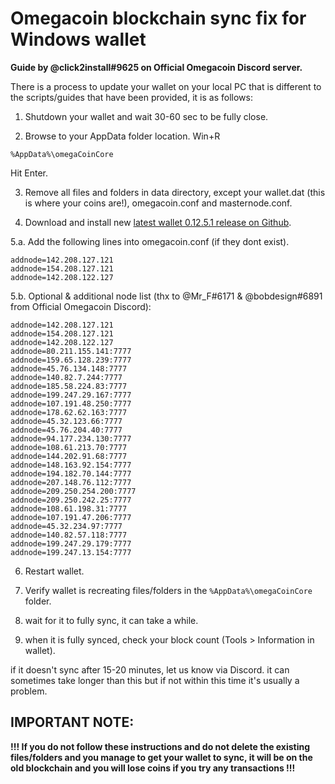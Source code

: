 # Omegacoin blockchain sync fix for Windows wallet
**Guide by @click2install#9625 on Official Omegacoin Discord server.**

There is a process to update your wallet on your local PC that is different to the scripts/guides that have been provided, it is as follows:

1. Shutdown your wallet and wait 30-60 sec to be fully close.

2. Browse to your AppData folder location. Win+R
```none
%AppData%\omegaCoinCore
```
Hit Enter.

3. Remove all files and folders in data directory, except your wallet.dat (this is where your coins are!), omegacoin.conf and masternode.conf.

4. Download and install new [latest wallet 0.12.5.1 release on Github](https://github.com/omegacoinnetwork/omegacoin/releases).

5.a. Add the following lines into omegacoin.conf (if they dont exist).
```
addnode=142.208.127.121
addnode=154.208.127.121
addnode=142.208.122.127
```
5.b. Optional & additional node list (thx to @Mr_F#6171 & @bobdesign#6891 from Official Omegacoin Discord):
```
addnode=142.208.127.121
addnode=154.208.127.121
addnode=142.208.122.127
addnode=80.211.155.141:7777
addnode=159.65.128.239:7777
addnode=45.76.134.148:7777
addnode=140.82.7.244:7777
addnode=185.58.224.83:7777
addnode=199.247.29.167:7777
addnode=107.191.48.250:7777
addnode=178.62.62.163:7777
addnode=45.32.123.66:7777
addnode=45.76.204.40:7777
addnode=94.177.234.130:7777
addnode=108.61.213.70:7777
addnode=144.202.91.68:7777
addnode=148.163.92.154:7777
addnode=194.182.70.144:7777
addnode=207.148.76.112:7777
addnode=209.250.254.200:7777
addnode=209.250.242.25:7777
addnode=108.61.198.31:7777
addnode=107.191.47.206:7777
addnode=45.32.234.97:7777
addnode=140.82.57.118:7777
addnode=199.247.29.179:7777
addnode=199.247.13.154:7777
```
6. Restart wallet.

7. Verify wallet is recreating files/folders in the `%AppData%\omegaCoinCore` folder.

8. wait for it to fully sync, it can take a while.

9. when it is fully synced, check your block count (Tools > Information in wallet).

if it doesn't sync after 15-20 minutes, let us know via Discord. it can sometimes take longer than this but if not within this time it's usually a problem.

## IMPORTANT NOTE: 
**!!! If you do not follow these instructions and do not delete the existing files/folders and you manage to get your wallet to sync, it will be on the old blockchain and you will lose coins if you try any transactions !!!**
